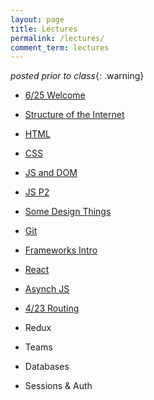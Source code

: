 ```yaml
---
layout: page
title: Lectures
permalink: /lectures/
comment_term: lectures
---
```



*posted prior to class*{: .warning}

<!-- 
<iframe style="transform: scale(0.5) translateX(-850px) translateY(-500px) " width="1600" height="1000" src="https://www.notion.so/brunchlabs/546f410dbf0e44f1a5d9f8d8870acc27?v=b8bc3ee253a6459386e758a316e29dd2" frameborder="0" allowfullscreen></iframe> 
-->


<!-- <script>
var proxyUrl = 'https://glacial-fjord-69804.herokuapp.com/',
    targetUrl = 'https://www.notion.so/brunchlabs/546f410dbf0e44f1a5d9f8d8870acc27?v=b8bc3ee253a6459386e758a316e29dd2'

// var data = {"collectionId":"3d23ca2c-401d-4d1b-998b-21287337caa4","collectionViewId":"f655aefd-1842-4e02-91ff-0960fb724696","query":{"aggregate":[{"id":"count","type":"title","view_type":"gallery","aggregation_type":"count"}],"filter":[],"sort":[],"filter_operator":"and"},"loader":{"type":"table","limit":70,"userTimeZone":"America/New_York","userLocale":"en","loadContentCover":true}}
// ;

fetch(proxyUrl + targetUrl, {
  method: 'GET', 
  // body: JSON.stringify(data), 
  headers:{
    'Content-Type': 'application/json'
  }
})
.then(res => res.json())
.then(response => {
  console.log('Success:', JSON.stringify(response.recordMap.block));
})
.catch(error => console.error('Error:', error));
 
</script> -->

<!-- * 3/31 Welcome -->
* [6/25 Welcome](00_welcome/)
<!-- * Structure of the Internet -->
<!-- * 3/31 Structure of the Internet -->
* [Structure of the Internet](01_interwebs/)
<!-- * HTML -->
<!-- * 4/1 HTML -->
* [HTML](02_html/)
<!-- * CSS -->
<!-- * 4/2 CSS -->
* [CSS](03_css/)
<!-- * JS and DOM -->
<!-- * 4/7 JS and DOM -->
* [JS and DOM](04_js1)
<!-- * JS P2 -->
<!-- * 4/9 JS P2 -->
* [JS P2](05_js2)
<!-- * Some Design Things -->
<!-- * 4/8 Some Design Things -->
* [Some Design Things](03_design/)
<!-- * Git -->
<!-- * 4/8 Git -->
* [Git](02_git/)
<!-- * Frameworks Intro -->
<!-- * 4/14 Frameworks Intro -->
* [Frameworks Intro](06_react1)
<!-- * React -->
<!-- * 4/16 React -->
* [React](07_react2)
<!-- * HUH 4/22 Project Intro -->
<!-- * HUH [4/24 Projects](07_project_intro) -->
<!-- * HUH [4/25 Projects Intro](../projects/) -->
<!-- * Asynch JS -->
<!-- * 4/21 Asynch JS -->
* [Asynch JS](08_asynch_js)
<!-- * Routing and Project Intro -->
<!-- * 4/23 Routing and Project Intro -->
* [4/23 Routing](09_routing)
<!-- * [4/23 Routing and Project Intro](09_routing) -->
* Redux
<!-- * 4/28 Redux -->
<!-- * [4/28 Redux](10_redux) -->
* Teams
<!-- * 5/05 Teams -->
<!-- * [5/05 Teams](12_teams-intro) -->
* Databases
<!-- * 5/07 Databases -->
<!-- * [5/07 Databases](12_intro_to_databases) -->
<!-- * 5/5 Pitches -->
<!-- * [5/5 Pitches](11_pitches) -->
* Sessions & Auth
<!-- * 5/12 Sessions & Auth -->
<!-- * [5/12 Sessions & Auth](13_sessions_auth) -->
<!-- * [5/7 Teams](13_teams) -->
<!-- * 5/14 Websockets, Image and File storage, ReactNative, TeamTime -->
<!-- * [5/14 Websockets, Image and File storage, ReactNative, TeamTime](15_ec_shorts) -->
<!-- * 5/14 In Class TeamWork Time -->
<!-- * 5/19 In Class TeamWork Time -->
<!-- * 5/19 In Class TeamWork Time -->
<!-- * 5/21 Mockup Sharing -->
<!-- * 5/26 In Class TeamWork Time -->
<!-- * 5/28 In Class TeamWork Time -->
<!-- * 6/02 Wrapup -->
<!-- * [6/02 Wrapup](16_wrapup) -->
<!-- * 6/09 TBD Final Demo Session -->
